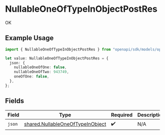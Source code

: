 # NullableOneOfTypeInObjectPostRes

OK

## Example Usage

```typescript
import { NullableOneOfTypeInObjectPostRes } from "openapi/sdk/models/operations";

let value: NullableOneOfTypeInObjectPostRes = {
  json: {
    nullableOneOfOne: false,
    nullableOneOfTwo: 943749,
    oneOfOne: false,
  },
};
```

## Fields

| Field                                                                                       | Type                                                                                        | Required                                                                                    | Description                                                                                 |
| ------------------------------------------------------------------------------------------- | ------------------------------------------------------------------------------------------- | ------------------------------------------------------------------------------------------- | ------------------------------------------------------------------------------------------- |
| `json`                                                                                      | [shared.NullableOneOfTypeInObject](../../../sdk/models/shared/nullableoneoftypeinobject.md) | :heavy_check_mark:                                                                          | N/A                                                                                         |